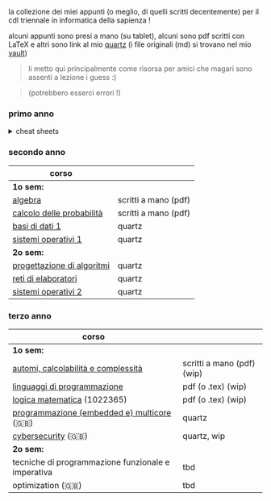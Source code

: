 la collezione dei miei appunti (o meglio, di quelli scritti decentemente) per il cdl triennale in informatica della sapienza ! 

alcuni appunti sono presi a mano (su tablet), alcuni sono pdf scritti con LaTeX e altri sono link al mio [quartz](https://aglaianorza.github.io/notesig/) (i file originali (md) si trovano nel mio [vault](https://github.com/AglaiaNorza/obsidian-vault))

> li metto qui principalmente come risorsa per amici che magari sono assenti a lezione i guess :)
 
> (potrebbero esserci errori !)

### primo anno
<details>
    <summary>cheat sheets</summary>
    <br>

(le mie '**cheat sheets**' !! - contengono le informazioni principali che mi servivano per gli esami, esercizi spiegati, e qualche tip (sono un po' disordinate))

- [progettazione di sistemi digitali](../../raw/main/primo%20anno/psd%20cheat%20sheet.pdf) - (tipi di esercizi d'esame della prof.ssa Massini - e la relativa teoria -, spiegati)
- [calcolo differenziale](../../raw/main/primo%20anno/calcdiff%20cheat%20sheet.pdf) - (formule necessarie ed esempi di esercizi)
- [architettura degli elaboratori](../../raw/main/primo%20anno/arch%20cheat%20sheet.pdf) - (principalmente tips su come svolgere gli esercizi)
</details>

### secondo anno

|corso | |
|---|--|
| **1o sem:**|
| [algebra](../../raw/main/secondo%20anno/algebra.pdf) | scritti a mano (pdf) |
| [calcolo delle probabilità](../../raw/main/secondo%20anno/calcolo%20delle%20probabilità.pdf) | scritti a mano (pdf) |
| [basi di dati 1](https://aglaianorza.github.io/notesig/vault/basi-di-dati-1/basi-di-dati-1) | quartz |
| [sistemi operativi 1](https://aglaianorza.github.io/notesig/vault/sistemi-operativi-1/sistemi-operativi-1) | quartz |
|**2o sem:**|
| [progettazione di algoritmi](https://aglaianorza.github.io/notesig/vault/progettazione-di-algoritmi/progettazione-di-algoritmi) | quartz |
|[reti di elaboratori](https://aglaianorza.github.io/notesig/vault/reti-di-elaboratori/reti-di-elaboratori) | quartz |
| [sistemi operativi 2](https://aglaianorza.github.io/notesig/vault/sistemi-operativi-2/sistemi-operativi-2) | quartz |

### terzo anno 

| corso |  |
|---| ---|
| **1o sem:**|
|[automi, calcolabilità e complessità](../../raw/main/terzo%20anno/automi%2C%20calcolabilit%C3%A0%20e%20complessit%C3%A0.pdf)| scritti a mano (pdf) (wip) |
| [linguaggi di programmazione](../../raw/main/terzo%20anno/linguaggi%20di%20programmmazione.pdf) | pdf (o .tex) (wip) |
| [logica matematica](../../raw/main/terzo%20anno/logica%20matematica.pdf) (1022365) |  pdf (o .tex) (wip) |
| [programmazione (embedded e) multicore](https://aglaianorza.github.io/notesig/vault/multicore/multicore) (🇬🇧) | quartz |
| [cybersecurity](https://aglaianorza.github.io/notesig/vault/cybersecurity/cybersecurity) (🇬🇧) | quartz, wip |
| **2o sem:**|
| tecniche di programmazione funzionale e imperativa | tbd |
| optimization (🇬🇧) | tbd |
